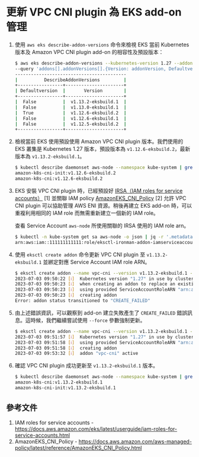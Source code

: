 # 更新 VPC CNI plugin 為 EKS add-on 管理

1. 使用 `aws eks describe-addon-versions` 命令來檢視 EKS 當前 Kubernetes 版本及 Amazon VPC CNI plugin add-on 的相容性及預設版本：

    ```bash
    $ aws eks describe-addon-versions --kubernetes-version 1.27 --addon-name vpc-cni \
    --query 'addons[].addonVersions[].{Version: addonVersion, Defaultversion: compatibilities[0].defaultVersion}' --output table
    ------------------------------------------
    |          DescribeAddonVersions         |
    +-----------------+----------------------+
    | Defaultversion  |       Version        |
    +-----------------+----------------------+
    |  False          |  v1.13.2-eksbuild.1  |
    |  False          |  v1.13.0-eksbuild.1  |
    |  True           |  v1.12.6-eksbuild.2  |
    |  False          |  v1.12.6-eksbuild.1  |
    |  False          |  v1.12.5-eksbuild.2  |
    +-----------------+----------------------+
    ```

2. 檢視當前 EKS 使用預設使用 Amazon VPC CNI plugin 版本。我們使用的 EKS 叢集是 Kubernetes 1.27 版本，預設版本為 `v1.12.6-eksbuild.2`，最新版本為 `v1.13.2-eksbuild.1`。

    ```bash
    $ kubectl describe daemonset aws-node --namespace kube-system | grep Image | cut -d "/" -f 2
    amazon-k8s-cni-init:v1.12.6-eksbuild.2
    amazon-k8s-cni:v1.12.6-eksbuild.2
    ```

3. EKS 安裝 VPC CNI plugin 時，已經預設好 [IRSA（IAM roles for service accounts）](https://docs.aws.amazon.com/eks/latest/userguide/iam-roles-for-service-accounts.html) [1] 並關聯 IAM policy [AmazonEKS_CNI_Policy](https://docs.aws.amazon.com/aws-managed-policy/latest/reference/AmazonEKS_CNI_Policy.html) [2] 允許 VPC CNI plugin 可以協助管理 AWS ENI 資源。稍後再建立 EKS add-on 時，可以重複利用相同的 IAM role 而無需重新建立一個新的 IAM role。

    查看 Service Account `aws-node` 所使用關聯的 IRSA 使用的 IAM role arn。

    ```bash
    $ kubectl -n kube-system get sa aws-node -o json | jq -r '.metadata.annotations."eks.amazonaws.com/role-arn"'
    arn:aws:iam::111111111111:role/eksctl-ironman-addon-iamserviceaccount-kube-Role1-158LYHBTRF5GB
    ```

4. 使用 `eksctl create addon` 命令更新 VPC CNI plugin 至 `v1.13.2-eksbuild.1` 並綁定對應 Service Account IAM role ARN。

    ```bash
    $ eksctl create addon --name vpc-cni --version v1.13.2-eksbuild.1 --service-account-role-arn="arn:aws:iam::111111111111:role/eksctl-ironman-addon-iamserviceaccount-kube-Role1-158LYHBTRF5GB" --cluster=ironman
    2023-07-03 09:50:22 [ℹ]  Kubernetes version "1.27" in use by cluster "ironman"
    2023-07-03 09:50:23 [ℹ]  when creating an addon to replace an existing application, e.g. CoreDNS, kube-proxy & VPC-CNI the --force flag will ensure the currently deployed configuration is replaced
    2023-07-03 09:50:23 [ℹ]  using provided ServiceAccountRoleARN "arn:aws:iam::111111111111:role/eksctl-ironman-addon-iamserviceaccount-kube-Role1-158LYHBTRF5GB"
    2023-07-03 09:50:23 [ℹ]  creating addon
    Error: addon status transitioned to "CREATE_FAILED"
    ```

5. 由上述錯誤資訊，可以觀察到 add-on 建立失敗產生了 `CREATE_FAILED` 錯誤訊息。這時候，我們繼續嘗試使用 `--force` 參數強制更新。

    ```bash
    $ eksctl create addon --name vpc-cni --version v1.13.2-eksbuild.1 --service-account-role-arn="arn:aws:iam::111111111111:role/eksctl-ironman-addon-iamserviceaccount-kube-Role1-158LYHBTRF5GB" --cluster=ironman --force
    2023-07-03 09:51:57 [ℹ]  Kubernetes version "1.27" in use by cluster "ironman"
    2023-07-03 09:51:58 [ℹ]  using provided ServiceAccountRoleARN "arn:aws:iam::111111111111:role/eksctl-ironman-addon-iamserviceaccount-kube-Role1-158LYHBTRF5GB"
    2023-07-03 09:51:58 [ℹ]  creating addon
    2023-07-03 09:53:32 [ℹ]  addon "vpc-cni" active
    ```

6. 確認 VPC CNI plugin 成功更新至 `v1.13.2-eksbuild.1` 版本。

    ```bash
    $ kubectl describe daemonset aws-node --namespace kube-system | grep Image | cut -d "/" -f 2
    amazon-k8s-cni:v1.13.2-eksbuild.1
    amazon-k8s-cni-init:v1.13.2-eksbuild.1
    ```

## 參考文件

1. IAM roles for service accounts - <https://docs.aws.amazon.com/eks/latest/userguide/iam-roles-for-service-accounts.html>
2. AmazonEKS_CNI_Policy - <https://docs.aws.amazon.com/aws-managed-policy/latest/reference/AmazonEKS_CNI_Policy.html>
